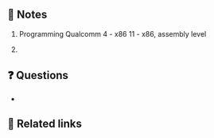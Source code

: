 




## 📝 Notes
1. Programming Qualcomm
		4 - x86
		11 - x86, assembly level
		
2.


## ❓ Questions
- 

## 🔗 Related links

